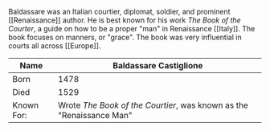Baldassare was an Italian courtier, diplomat, soldier, and prominent [[Renaissance]] author. He is best known for his work *The Book of the Courter*, a guide on how to be a proper "man" in Renaissance [[Italy]]. The book focuses on manners, or "grace". The book was very influential in courts all across [[Europe]].

| Name         | Baldassare Castiglione                                               |
| ------------ | -------------------------------------------------------------------- |
| Born         | 1478                                                                 |
| Died         | 1529                                                                 |
| Known For: | Wrote *The Book of the Courtier*, was known as the "Renaissance Man" |
